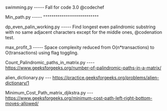 swimming.py ----- Fall for code 3.0 @codechef

Min_path.py ----- """""""""""""""""""""""""""

dp_even_palin_working.py ----- Find longest even palindromic substring with no same adjacent characters except for the middle ones, @codenation test.

max_profit_3 ----- Space complexity reduced from O(n*transactions) to O(transactions) using flag toggling. 

Count_Palindromic_paths_in_matrix.py ---- https://www.geeksforgeeks.org/number-of-palindromic-paths-in-a-matrix/

alien_dictionary.py --- https://practice.geeksforgeeks.org/problems/alien-dictionary/1

Minimum_Cost_Path_matrix_djikstra.py ---https://www.geeksforgeeks.org/minimum-cost-path-left-right-bottom-moves-allowed/
